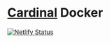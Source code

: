 # [Cardinal](https://github.com/vidar-team/Cardinal) Docker

[![Netlify Status](https://api.netlify.com/api/v1/badges/0eb66559-b99a-4af4-8781-bd7c063cff8d/deploy-status)](https://app.netlify.com/sites/cardinal-sh/deploys)
